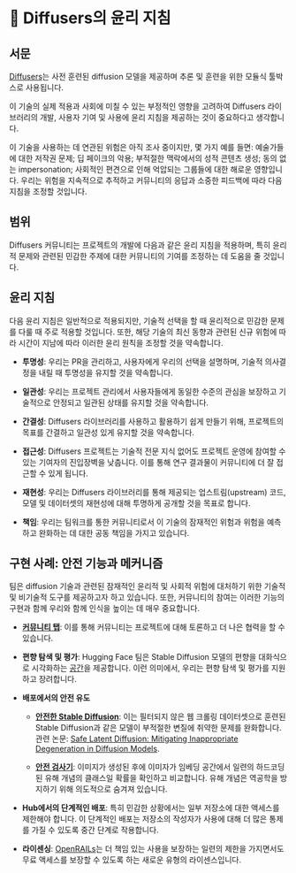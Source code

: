 <!--Copyright 2024 The HuggingFace Team. All rights reserved.

Licensed under the Apache License, Version 2.0 (the "License"); you may not use this file except in compliance with
the License. You may obtain a copy of the License at

http://www.apache.org/licenses/LICENSE-2.0

Unless required by applicable law or agreed to in writing, software distributed under the License is distributed on
an "AS IS" BASIS, WITHOUT WARRANTIES OR CONDITIONS OF ANY KIND, either express or implied. See the License for the
specific language governing permissions and limitations under the License.
-->

# 🧨 Diffusers의 윤리 지침

## 서문

[Diffusers](https://huggingface.co/docs/diffusers/index)는 사전 훈련된 diffusion 모델을 제공하며 추론 및 훈련을 위한 모듈식 툴박스로 사용됩니다.

이 기술의 실제 적용과 사회에 미칠 수 있는 부정적인 영향을 고려하여 Diffusers 라이브러리의 개발, 사용자 기여 및 사용에 윤리 지침을 제공하는 것이 중요하다고 생각합니다.

이 기술을 사용하는 데 연관된 위험은 아직 조사 중이지만, 몇 가지 예를 들면: 예술가들에 대한 저작권 문제; 딥 페이크의 악용; 부적절한 맥락에서의 성적 콘텐츠 생성; 동의 없는 impersonation; 사회적인 편견으로 인해 억압되는 그룹들에 대한 해로운 영향입니다.
우리는 위험을 지속적으로 추적하고 커뮤니티의 응답과 소중한 피드백에 따라 다음 지침을 조정할 것입니다.


## 범위

Diffusers 커뮤니티는 프로젝트의 개발에 다음과 같은 윤리 지침을 적용하며, 특히 윤리적 문제와 관련된 민감한 주제에 대한 커뮤니티의 기여를 조정하는 데 도움을 줄 것입니다.


## 윤리 지침

다음 윤리 지침은 일반적으로 적용되지만, 기술적 선택을 할 때 윤리적으로 민감한 문제를 다룰 때 주로 적용할 것입니다. 또한, 해당 기술의 최신 동향과 관련된 신규 위험에 따라 시간이 지남에 따라 이러한 윤리 원칙을 조정할 것을 약속합니다.

- **투명성**: 우리는 PR을 관리하고, 사용자에게 우리의 선택을 설명하며, 기술적 의사결정을 내릴 때 투명성을 유지할 것을 약속합니다.

- **일관성**: 우리는 프로젝트 관리에서 사용자들에게 동일한 수준의 관심을 보장하고 기술적으로 안정되고 일관된 상태를 유지할 것을 약속합니다.

- **간결성**: Diffusers 라이브러리를 사용하고 활용하기 쉽게 만들기 위해, 프로젝트의 목표를 간결하고 일관성 있게 유지할 것을 약속합니다.

- **접근성**: Diffusers 프로젝트는 기술적 전문 지식 없어도 프로젝트 운영에 참여할 수 있는 기여자의 진입장벽을 낮춥니다. 이를 통해 연구 결과물이 커뮤니티에 더 잘 접근할 수 있게 됩니다. 

- **재현성**: 우리는 Diffusers 라이브러리를 통해 제공되는 업스트림(upstream) 코드, 모델 및 데이터셋의 재현성에 대해 투명하게 공개할 것을 목표로 합니다.

- **책임**: 우리는 팀워크를 통한 커뮤니티로서 이 기술의 잠재적인 위험과 위험을 예측하고 완화하는 데 대한 공동 책임을 가지고 있습니다.


## 구현 사례: 안전 기능과 메커니즘

팀은 diffusion 기술과 관련된 잠재적인 윤리적 및 사회적 위험에 대처하기 위한 기술적 및 비기술적 도구를 제공하고자 하고 있습니다. 또한, 커뮤니티의 참여는 이러한 기능의 구현과 함께 우리와 함께 인식을 높이는 데 매우 중요합니다.

- [**커뮤니티 탭**](https://huggingface.co/docs/hub/repositories-pull-requests-discussions): 이를 통해 커뮤니티는 프로젝트에 대해 토론하고 더 나은 협력을 할 수 있습니다.

- **편향 탐색 및 평가**: Hugging Face 팀은 Stable Diffusion 모델의 편향을 대화식으로 시각화하는 [공간](https://huggingface.co/spaces/society-ethics/DiffusionBiasExplorer)을 제공합니다. 이런 의미에서, 우리는 편향 탐색 및 평가를 지원하고 장려합니다.

- **배포에서의 안전 유도**

  - [**안전한 Stable Diffusion**](https://huggingface.co/docs/diffusers/main/en/api/pipelines/stable_diffusion/stable_diffusion_safe): 이는 필터되지 않은 웹 크롤링 데이터셋으로 훈련된 Stable Diffusion과 같은 모델이 부적절한 변질에 취약한 문제를 완화합니다. 관련 논문: [Safe Latent Diffusion: Mitigating Inappropriate Degeneration in Diffusion Models](https://arxiv.org/abs/2211.05105).

  - [**안전 검사기**](https://github.com/huggingface/diffusers/blob/main/src/diffusers/pipelines/stable_diffusion/safety_checker.py): 이미지가 생성된 후에 이미자가 임베딩 공간에서 일련의 하드코딩된 유해 개념의 클래스일 확률을 확인하고 비교합니다. 유해 개념은 역공학을 방지하기 위해 의도적으로 숨겨져 있습니다.

- **Hub에서의 단계적인 배포**: 특히 민감한 상황에서는 일부 저장소에 대한 액세스를 제한해야 합니다. 이 단계적인 배포는 저장소의 작성자가 사용에 대해 더 많은 통제를 가질 수 있도록 중간 단계로 작용합니다.

- **라이센싱**: [OpenRAILs](https://huggingface.co/blog/open_rail)는 더 책임 있는 사용을 보장하는 일련의 제한을 가지면서도 무료 액세스를 보장할 수 있도록 하는 새로운 유형의 라이센스입니다.
